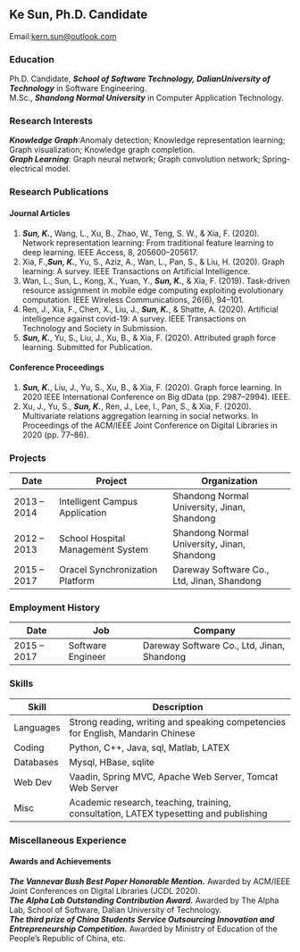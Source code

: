 ## Ke Sun, Ph.D. Candidate
Email:kern.sun@outlook.com

### Education
Ph.D. Candidate, ***School of Software Technology, DalianUniversity of Technology*** in Software
Engineering.<br>
M.Sc., ***Shandong Normal University*** in Computer Application Technology.


### Research Interests
***Knowledge Graph***:Anomaly detection; Knowledge representation learning; Graph visualization;
Knowledge graph completion.<br>
***Graph Learning***: Graph neural network; Graph convolution network; Spring-electrical model.

### Research Publications

#### Journal Articles
1. ***Sun, K.***, Wang, L., Xu, B., Zhao, W., Teng, S. W., & Xia, F. (2020). Network representation learning:
From traditional feature learning to deep learning. IEEE Access, 8, 205600–205617.<br>
2. Xia, F.,***Sun, K.***, Yu, S., Aziz, A., Wan, L., Pan, S., & Liu, H. (2020). Graph learning: A survey. IEEE
Transactions on Artificial Intelligence.<br>
3. Wan, L., Sun, L., Kong, X., Yuan, Y., ***Sun, K.***, & Xia, F. (2019). Task-driven resource assignment in mobile
edge computing exploiting evolutionary computation. IEEE Wireless Communications, 26(6), 94–101.
4. Ren, J., Xia, F., Chen, X., Liu, J., ***Sun, K.***, & Shatte, A. (2020). Artificial intelligence against covid-19: A
survey. IEEE Transactions on Technology and Society in Submission.
5. ***Sun, K.***, Yu, S., Liu, J., Xu, B., & Xia, F. (2020). Attributed graph force learning. Submitted for Publication.

#### Conference Proceedings
1. ***Sun, K.***, Liu, J., Yu, S., Xu, B., & Xia, F. (2020). Graph force learning. In 2020 IEEE International Conference
on Big dData (pp. 2987–2994). IEEE.<br>
2. Xu, J., Yu, S., ***Sun, K.***, Ren, J., Lee, I., Pan, S., & Xia, F. (2020). Multivariate relations aggregation learning
in social networks. In Proceedings of the ACM/IEEE Joint Conference on Digital Libraries in 2020 (pp. 77–86).

### Projects

|  Date   | Project  | Organization |
|---|---|---|
| 2013 – 2014  | Intelligent Campus Application | Shandong Normal University, Jinan, Shandong    |
| 2012 – 2013  | School Hospital Management System|  Shandong Normal University, Jinan, Shandong   |
| 2015 – 2017 |Oracel Synchronization Platform|Dareway Software Co., Ltd, Jinan, Shandong|

### Employment History

|  Date   | Job  | Company |
| ---  | ---  | ---|
|2015 – 2017|Software Engineer|Dareway Software Co., Ltd, Jinan, Shandong|

### Skills

|  Skill   | Description  |
|  ---  | ---|
|Languages|Strong reading, writing and speaking competencies for English, Mandarin Chinese|
|Coding|Python, C++, Java, sql, Matlab, LATEX|
|Databases|Mysql, HBase, sqlite|
|Web Dev|Vaadin, Spring MVC, Apache Web Server, Tomcat Web Server|
|Misc|Academic research, teaching, training, consultation, LATEX typesetting and publishing|

### Miscellaneous Experience
#### Awards and Achievements
***The Vannevar Bush Best Paper Honorable Mention.*** Awarded by ACM/IEEE Joint Conferences on Digital Libraries (JCDL 2020).<br>
***The Alpha Lab Outstanding Contribution Award.*** Awarded by The Alpha Lab, School of Software, Dalian University of Technology.<br>
***The third prize of China Students Service Outsourcing Innovation and Entrepreneurship Competition.*** Awarded by Ministry of Education of the People’s Republic of China, etc.




